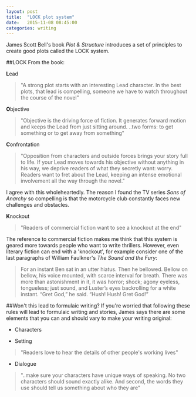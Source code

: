```yaml
---
layout: post
title:  "LOCK plot system"
date:   2015-11-08 08:45:00
categories: writing
---
```

James Scott Bell's book *Plot & Structure* introduces a set of principles to create good plots called the LOCK system. 

##LOCK
From the book:

**L**ead

> "A strong plot starts with an interesting Lead character. In the best plots, that lead is compelling, someone we have to watch throughout the course of the novel"

**O**bjective
> "Objective is the driving force of fiction. It generates forward motion and keeps the Lead from just sitting around. ..two forms: to get something or to get away from something"

**C**onfrontation
> "Opposition from characters and outside forces brings your story full to life. If your Lead moves towards his objective without anything in his way, we deprive readers of what they secretly want: worry. Readers want to fret about the Lead, keeping an intense emotional involvement all the way through the novel."

I agree with this wholeheartedly. The reason I found the TV series *Sons of Anarchy* so compelling is that the motorcycle club constantly faces new challenges and obstacles.

**K**nockout
> "Readers of commercial fiction want to see a knockout at the end"

The reference to commercial fiction makes me think that this system is geared more towards people who want to write thrillers. However, even literary fiction can end with a 'knockout', for example consider one of the last paragraphs of William Faulkner's *The Sound and the Fury*:

> For an instant Ben sat in an utter hiatus. Then he bellowed. Bellow on bellow, his voice mounted, with scarce interval for breath. There was more than astonishment in it, it was horror; shock; agony eyeless, tongueless; just sound, and Luster’s eyes backrolling for a white instant. “Gret God,” he said. “Hush! Hush! Gret God!”

##Won't this lead to formulaic writing?
If you're worried that following these rules will lead to formulaic writing and stories, James says there are some elements that you can and should vary to make your writing original:

* Characters 

* Setting
> "Readers love to hear the details of other people's working lives"

* Dialogue
> "..make sure your characters have unique ways of speaking. No two characters should sound exactly alike. And second, the words they use should tell us something about who they are"